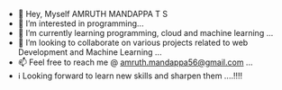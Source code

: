 - 👋 Hey, Myself  AMRUTH MANDAPPA T S
- 👀 I’m interested in programming...
- 🌱 I’m currently learning programming, cloud and machine learning ...
- 💞️ I’m looking to collaborate on various projects related to web Development and Machine Learning ...
- 📫 Feel free to reach me @ amruth.mandappa56@gmail.com ...
- ℹ️  Looking forward to learn new skills and sharpen them ....!!!!

<!---
Amruth56/Amruth56 is a ✨ special ✨ repository because its `README.md` (this file) appears on your GitHub profile.
You can click the Preview link to take a look at your changes.
--->

